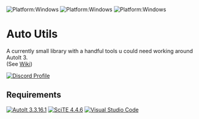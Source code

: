 ![Platform:Windows](https://img.shields.io/github/actions/workflow/status/Zvendson/Utils-For-AutoIt/Unittests.yml?style=for-the-badge)
![Platform:Windows](<https://img.shields.io/badge/Version-0.4.0%20(Alpha)-d742f5?style=for-the-badge>)
![Platform:Windows](https://img.shields.io/badge/Platform-Windows-blue?style=for-the-badge)

# Auto Utils

A currently small library with a handful tools u could need working around AutoIt 3.<br>
(See [Wiki](https://github.com/Zvendson/AutoUtils/wiki))

[![Discord Profile](https://img.shields.io/badge/Discord-zvend-6900c4?logo=discord)](https://discordapp.com/users/259575222821322754)

## Requirements

[![AutoIt 3.3.16.1](https://img.shields.io/badge/AutoIt-v3.3.16.1-grey?labelColor=blue)](https://www.autoitscript.com/site/autoit/downloads/)
[![SciTE 4.4.6](https://img.shields.io/badge/SciTE-v4.4.6-grey?labelColor=78b9ff)](https://www.autoitscript.com/site/autoit-script-editor/downloads/)
[![Visual Studio Code](https://img.shields.io/badge/VS%20Code-Optional-grey?labelColor=blue)](<[https://www.autoitscript.com/site/autoit-script-editor/downloads/](https://code.visualstudio.com/)>)
